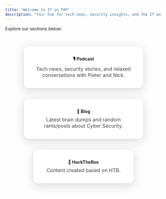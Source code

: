 ```yaml
---
title: "Welcome to IT on TAP"
description: "Your hub for tech news, security insights, and the IT on TAP podcast. Choose a section below to get started."
---
```


Explore our sections below:

<div class="cards-grid">
  <a href="/podcast/" class="card-link">
    🎙️ Podcast
    <div class="card-desc">Tech news, security stories, and relaxed conversations with Pieter and Nick.</div>
  </a>
  <a href="/posts/" class="card-link">
    📝 Blog
    <div class="card-desc">Latest brain dumps and random rants/posts about Cyber Security.</div>
  </a>
  <a href="/hackthebox/" class="card-link">
    📝 HackTheBox
    <div class="card-desc">Content created based on HTB.</div>
  </a>
</div>

<style>
.cards-grid {
  display: grid;
  grid-template-columns: repeat(auto-fit, minmax(260px, 1fr)); /* Card min width, expand as needed */
  gap: 2rem;
  justify-content: center;
  padding: 2rem 0;
  max-width: 1100px;
  margin: 0 auto;
}
.card-link {
  display: flex;
  flex-direction: column;
  justify-content: space-between;
  align-items: center;
  text-align: center;
  background: #fff;
  color: #222;
  border-radius: 1rem;
  border: 1px solid #e5e7eb;
  box-shadow: 0 8px 32px rgba(0,0,0,0.12), 0 1.5px 4px rgba(0,0,0,0.08);
  padding: 2rem;
  text-decoration: none;
  font-weight: bold;
  transition: transform 0.15s, box-shadow 0.15s;
  min-width: 260px;
  max-width: 320px;
  margin: 0 auto;
}
.card-link:hover {
  transform: scale(1.045);
  box-shadow: 0 12px 36px rgba(0,0,0,0.18), 0 1.5px 4px rgba(0,0,0,0.11);
}
.card-desc {
  font-size: 1rem;
  font-weight: 400;
  margin-top: 0.5rem;
  color: #444;
}
/* Mobile: make cards take 95vw for comfort */
@media (max-width: 500px) {
  .card-link {
    min-width: 85vw;
    max-width: 99vw;
    padding: 1.2rem;
  }
}
